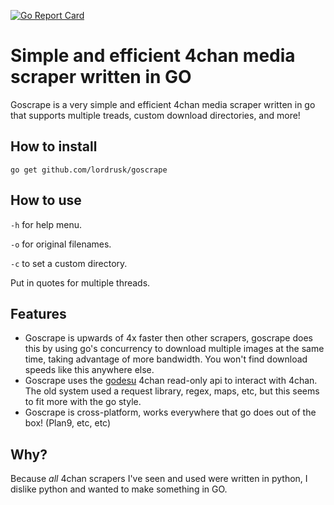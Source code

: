 [![Go Report Card](https://goreportcard.com/badge/github.com/lordrusk/goscrape)](https://goreportcard.com/report/github.com/lordrusk/goscrape)

# Simple and efficient 4chan media scraper written in GO
Goscrape is a very simple and efficient 4chan media scraper written in go that supports multiple treads, custom download directories, and more!

## How to install
`go get github.com/lordrusk/goscrape`

## How to use
`-h` for help menu.

`-o` for original filenames.

`-c` to set a custom directory.

Put in quotes for multiple threads.

## Features
* Goscrape is upwards of 4x faster then other scrapers, goscrape does this by using go's concurrency to download multiple images at the same time, taking advantage of more bandwidth. You won't find download speeds like this anywhere else.
* Goscrape uses the [godesu](https://github.com/mtarnawa/godesu) 4chan read-only api to interact with 4chan. The old system used a request library, regex, maps, etc, but this seems to fit more with the go style.
* Goscrape is cross-platform, works everywhere that go does out of the box! (Plan9, etc, etc)

## Why?
Because *all* 4chan scrapers I've seen and used were written in python, I dislike python and wanted to make something in GO.
